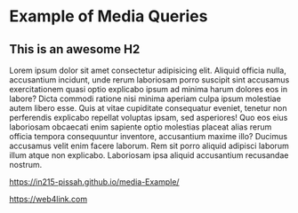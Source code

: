 # Example of Media Queries

## This is an awesome H2

Lorem ipsum dolor sit amet consectetur adipisicing elit. Aliquid officia
nulla, accusantium incidunt, unde rerum laboriosam porro suscipit sint
accusamus exercitationem quasi optio explicabo ipsum ad minima harum
dolores eos in labore? Dicta commodi ratione nisi minima aperiam culpa
ipsum molestiae autem libero esse. Quis at vitae cupiditate consequatur
eveniet, tenetur non perferendis explicabo repellat voluptas ipsam, sed
asperiores! Quo eos eius laboriosam obcaecati enim sapiente optio
molestias placeat alias rerum officia tempora consequuntur inventore,
accusantium maxime illo? Ducimus accusamus velit enim facere laborum.
Rem sit porro aliquid adipisci laborum illum atque non explicabo.
Laboriosam ipsa aliquid accusantium recusandae nostrum.

https://in215-pissah.github.io/media-Example/

https://web4link.com
